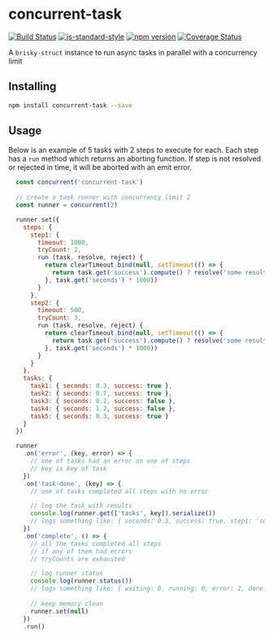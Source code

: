 # concurrent-task

[![Build Status](https://travis-ci.org/vigour-io/concurrent-task.svg?branch=master)](https://travis-ci.org/vigour-io/concurrent-task)
[![js-standard-style](https://img.shields.io/badge/code%20style-standard-brightgreen.svg)](http://standardjs.com/)
[![npm version](https://badge.fury.io/js/concurrent-task.svg)](https://badge.fury.io/js/concurrent-task)
[![Coverage Status](https://coveralls.io/repos/github/vigour-io/concurrent-task/badge.svg?branch=master)](https://coveralls.io/github/vigour-io/concurrent-task?branch=master)

A `brisky-struct` instance to run async tasks in parallel with a concurrency limit

## Installing

```bash
npm install concurrent-task --save
```

## Usage

Below is an example of 5 tasks with 2 steps to execute for each. Each step has a `run` method which returns an aborting function. If step is not resolved or rejected in time, it will be aborted with an emit error.

```js
  const concurrent('concurrent-task')
  
  // create a task runner with concurrency limit 2
  const runner = concurrent(2)

  runner.set({
    steps: {
      step1: {
        timeout: 1000,
        tryCount: 2,
        run (task, resolve, reject) {
          return clearTimeout.bind(null, setTimeout(() => {
            return task.get('success').compute() ? resolve('some result 1') : reject(new Error('some error'))
          }, task.get('seconds') * 1000))
        }
      },
      step2: {
        timeout: 500,
        tryCount: 3,
        run (task, resolve, reject) {
          return clearTimeout.bind(null, setTimeout(() => {
            return task.get('success').compute() ? resolve('some result 2') : reject(new Error('some error'))
          }, task.get('seconds') * 1000))
        }
      }
    },
    tasks: {
      task1: { seconds: 0.3, success: true },
      task2: { seconds: 0.7, success: true },
      task3: { seconds: 0.2, success: false },
      task4: { seconds: 1.2, success: false },
      task5: { seconds: 0.3, success: true }
    }
  })

  runner
    .on('error', (key, error) => {
      // one of tasks had an error on one of steps
      // key is key of task
    })
    .on('task-done', (key) => {
      // one of tasks completed all steps with no error

      // log the task with results
      console.log(runner.get(['tasks', key]).serialize())
      // logs something like: { seconds: 0.3, success: true, step1: 'some result 1'}
    })
    .on('complete', () => {
      // all the tasks completed all steps
      // if any of them had errors
      // tryCounts are exhausted

      // log runner status
      console.log(runner.status())
      // logs something like: { waiting: 0, running: 0, error: 2, done: 3 }
      
      // keep memory clean
      runner.set(null)
    })
    .run()
```
